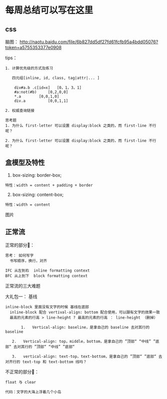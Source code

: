 # 每周总结可以写在这里
## css

  脑图：
	http://naotu.baidu.com/file/6b827dd5df27fd61fcfb95a4bdd05076?token=a5755353377e0908
	
  tips：
  
  	1. 计算优先级的方式及练习
	
	   四元组[inline, id, class, tag|attr|... ]
	   
		div#a.b .c[id=x]   [0，1，3，1]
		#a:not(#b)	   [0,2,0,0]
		*.a		   [0,0,1,0]
		div.a		   [0,0,1,1]
	
	2. 权威查询链接
	
	思考题
	1. 为什么 first-letter 可以设置 display:block 之类的，而 first-line 不行呢？
	
	2. 为什么 first-letter 可以设置 display:block 之类的，而 first-line 不行呢？
	
## 盒模型及特性

  1. box-sizing: border-box;
  
    特性：width = content + padding + border
    
  2. box-sizing: content-box;
  
    特性：width = content
    
  图片  
    
## 正常流 

  正常的部分👧：
  
    思考： 如何写字
      书写顺序，换行，对齐
      
    IFC 从左到右  inline formatting context
    BFC 从上到下  block formatting context
    
  正常流的三大难题
  
  大礼包一： 基线
  
    inline-block 里面没有文字的时候 基线在底部
      inline-block 配合 vertival-align: bottom 配合使用，可以跟有文字的效果一致
      最高的元素的行高 > line-height ? 最高的元素的行高 ： line-height （删掉）
      
           1.	Vertical-align: baseline，是拿自己的 baseline 去对其行的 baseline 

	   2.	Vertical-align: top，middle，bottom，是拿自己的 ”顶部“ “中线” ”底部“ 去对其行的 ”顶部“ “中线” ”底部“ 

	   3.	vertical-align: text-top，text-bottom，是拿自己的 ”顶部“ ”底部“ 去对齐行的 text-top 和 text-bottom 线吗？
  不正常的部分👿：
  
    float 与 clear
    
    代码：文字的大海上浮着几个小岛
    
    
  
  
  
  
